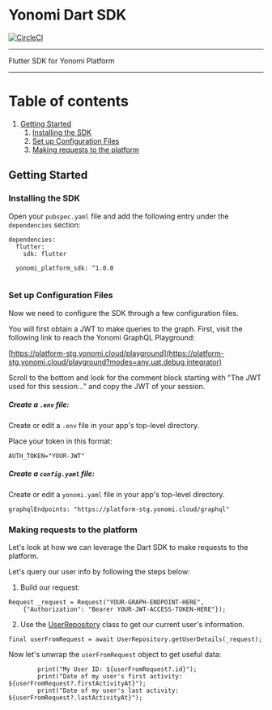 # Yonomi Dart SDK

[![CircleCI][circle-shield]][circle-pipeline]

---

Flutter SDK for Yonomi Platform

---

# Table of contents
1. [Getting Started](#getting-started)
    1. [Installing the SDK](#install-sdk)
    1. [Set up Configuration Files](#setup-config)
    1. [Making requests to the platform](#first-request)

## Getting Started <a name="getting-started"></a>

### Installing the SDK <a name="install-sdk"></a>

Open your `pubspec.yaml` file and add the following entry under the `dependencies` section:

```
dependencies:
  flutter:
    sdk: flutter
    
  yonomi_platform_sdk: ^1.0.0
  
```

###  Set up Configuration Files <a name="setup-config"></a>

Now we need to configure the SDK through a few configuration files.

You will first obtain a JWT to make queries to the graph. First, visit the following link to reach the Yonomi GraphQL Playground:

[https://platform-stg.yonomi.cloud/playground](https://platform-stg.yonomi.cloud/playground?modes=any,uat,debug,integrator)

Scroll to the bottom and look for the comment block starting with "The JWT used for this session..." and copy the JWT of your session.

##### Create a `.env` file:
Create or edit a `.env` file in your app's top-level directory.

Place your token in this format:

`AUTH_TOKEN="YOUR-JWT"`

##### Create a `config.yaml` file:
Create or edit a `yonomi.yaml` file in your app's top-level directory.

``graphqlEndpoints: "https://platform-stg.yonomi.cloud/graphql"``

###  Making requests to the platform <a name="first-request"></a>
Let's look at how we can leverage the Dart SDK to make requests to the platform.

Let's query our user info by following the steps below:

1. Build our request:

```
Request _request = Request("YOUR-GRAPH-ENDPOINT-HERE",
    {"Authorization": "Bearer YOUR-JWT-ACCESS-TOKEN-HERE"});
```

2. Use the [UserRepository]() class to get our current user's information.

```
final userFromRequest = await UserRepository.getUserDetails(_request);
```

Now let's unwrap the `userFromRequest` object to get useful data:

```
        print("My User ID: ${userFromRequest?.id}");
        print("Date of my user's first activity: ${userFromRequest?.firstActivityAt}");
        print("Date of my user's last activity: ${userFromRequest?.lastActivityAt}");
```


[circle-shield]: https://circleci.com/gh/Yonomi/yonomi-dart-sdk/tree/main.svg?style=shield&circle-token=470fbce0775849f45768cb551352807a5652f75f
[circle-pipeline]: https://app.circleci.com/pipelines/github/Yonomi/yonomi-dart-sdk

